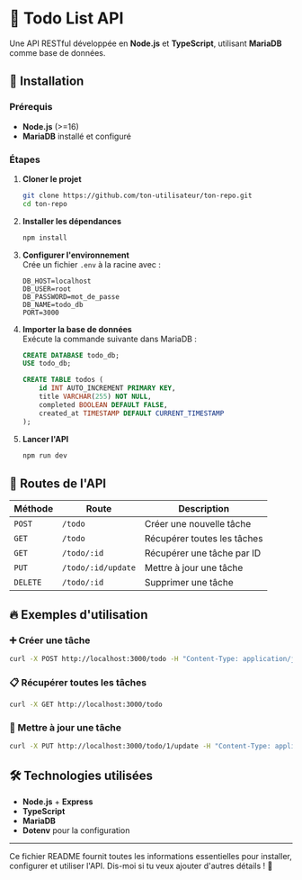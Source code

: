 # 📌 Todo List API  

Une API RESTful développée en **Node.js** et **TypeScript**, utilisant **MariaDB** comme base de données.

## 🚀 Installation  

### Prérequis  
- **Node.js** (>=16)  
- **MariaDB** installé et configuré  

### Étapes  
1. **Cloner le projet**  
   ```sh
   git clone https://github.com/ton-utilisateur/ton-repo.git
   cd ton-repo
   ```

2. **Installer les dépendances**  
   ```sh
   npm install
   ```

3. **Configurer l'environnement**  
   Crée un fichier `.env` à la racine avec :  
   ```env
   DB_HOST=localhost
   DB_USER=root
   DB_PASSWORD=mot_de_passe
   DB_NAME=todo_db
   PORT=3000
   ```

4. **Importer la base de données**  
   Exécute la commande suivante dans MariaDB :  
   ```sql
   CREATE DATABASE todo_db;
   USE todo_db;

   CREATE TABLE todos (
       id INT AUTO_INCREMENT PRIMARY KEY,
       title VARCHAR(255) NOT NULL,
       completed BOOLEAN DEFAULT FALSE,
       created_at TIMESTAMP DEFAULT CURRENT_TIMESTAMP
   );
   ```

5. **Lancer l'API**  
   ```sh
   npm run dev
   ```

## 📌 Routes de l'API  

| Méthode | Route                 | Description               |
|---------|-----------------------|---------------------------|
| `POST`  | `/todo`               | Créer une nouvelle tâche  |
| `GET`   | `/todo`               | Récupérer toutes les tâches |
| `GET`   | `/todo/:id`           | Récupérer une tâche par ID |
| `PUT`   | `/todo/:id/update`    | Mettre à jour une tâche   |
| `DELETE`| `/todo/:id`           | Supprimer une tâche       |

## 🔥 Exemples d'utilisation  

### ➕ Créer une tâche  
```sh
curl -X POST http://localhost:3000/todo -H "Content-Type: application/json" -d '{"title": "Acheter du lait", "completed": false}'
```

### 📋 Récupérer toutes les tâches  
```sh
curl -X GET http://localhost:3000/todo
```

### 📝 Mettre à jour une tâche  
```sh
curl -X PUT http://localhost:3000/todo/1/update -H "Content-Type: application/json" -d '{"title": "Acheter du lait et du pain", "completed": true}'
```

## 🛠 Technologies utilisées  
- **Node.js** + **Express**  
- **TypeScript**  
- **MariaDB**  
- **Dotenv** pour la configuration  

---  

Ce fichier README fournit toutes les informations essentielles pour installer, configurer et utiliser l'API. Dis-moi si tu veux ajouter d'autres détails ! 🚀

